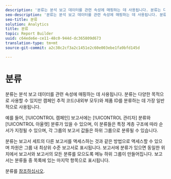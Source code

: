 ```yaml
---
description: '분류는 분석 보고 데이터를 관련 속성에 매핑하는 데 사용됩니다. 분류는 다양한 목적으로 사용할 수 있지만 캠페인 추적 코드(내외부 모두)와 제품 ID를 분류하는 데 가장 일반적으로 사용됩니다. '
seo-description: '분류는 분석 보고 데이터를 관련 속성에 매핑하는 데 사용됩니다. 분류는 다양한 목적으로 사용할 수 있지만 캠페인 추적 코드(내외부 모두)와 제품 ID를 분류하는 데 가장 일반적으로 사용됩니다. '
seo-title: 분류
solution: Analytics
title: 분류
topic: Report Builder
uuid: c64ede6e-ce11-48c0-944d-dc365809d673
translation-type: tm+mt
source-git-commit: a2c38c2cf3a2c1451e2c60e003ebe1fa9bfd145d

---
```



# 분류

분류는 분석 보고 데이터를 관련 속성에 매핑하는 데 사용됩니다. 분류는 다양한 목적으로 사용할 수 있지만 캠페인 추적 코드(내외부 모두)와 제품 ID를 분류하는 데 가장 일반적으로 사용됩니다. 

예를 들어, [!UICONTROL 캠페인] 보고서에는 [!UICONTROL 관리자] 분류와 [!UICONTROL 아울렛] 분류가 있을 수 있으며, 이 분류들은 특정 계층 구조에 따라 순서가 지정될 수 있으며, 각 그룹의 보고서 값들은 하위 그룹으로 분류될 수 있습니다.

분류는 보고서 세트의 다른 보고서를 액세스하는 것과 같은 방법으로 액세스할 수 있으며 차원은 그룹 내 최상위 수준 보고서로 표시됩니다. 보고서에 분류가 있으면 동일한 위치에서 보고서와 보고서의 모든 분류를 모으도록 메뉴 하위 그룹이 만들어집니다. 보고서는 분류들 중 목록에 있는 마지막 항목으로 표시됩니다.

분류를 [참조하십시오](/help/components/c-classifications2/c-classifications.md).
